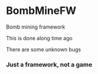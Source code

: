 # BombMineFW
Bomb mining framework

This is done along time ago

There are some unknown bugs 

### Just a framework, not a game
